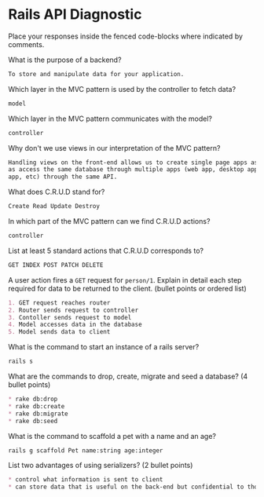 # Rails API Diagnostic

Place your responses inside the fenced code-blocks where indicated by comments.

What is the purpose of a backend?

```md
To store and manipulate data for your application.
```

Which layer in the MVC pattern is used by the controller to fetch data?

```md
model
```

Which layer in the MVC pattern communicates with the model?

```md
controller
```

Why don't we use views in our interpretation of the MVC pattern?

```md
Handling views on the front-end allows us to create single page apps as well
as access the same database through multiple apps (web app, desktop app, mobile
app, etc) through the same API.
```

What does C.R.U.D stand for?

```md
Create Read Update Destroy
```

In which part of the MVC pattern can we find C.R.U.D actions?

```md
controller
```

List at least 5 standard actions that C.R.U.D corresponds to?

```md
GET INDEX POST PATCH DELETE
```

A user action fires a `GET` request for `person/1`. Explain in detail each step
required for data to be returned to the client. (bullet points or ordered list)

```md
1. GET request reaches router
2. Router sends request to controller
3. Contoller sends request to model
4. Model accesses data in the database
5. Model sends data to client
```

What is the command to start an instance of a rails server?

```bash
rails s
```

What are the commands to drop, create, migrate and seed a database? (4 bullet
points)

```md
* rake db:drop
* rake db:create
* rake db:migrate
* rake db:seed
```

What is the command to scaffold a pet with a name and an age?

```bash
rails g scaffold Pet name:string age:integer
```

List two advantages of using serializers? (2 bullet points)

```md
* control what information is sent to client
* can store data that is useful on the back-end but confidential to those accessing API
```
